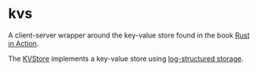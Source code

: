 # kvs

A client-server wrapper around the key-value store found in the
book [Rust in Action](https://livebook.manning.com/book/rust-in-action/chapter-7?origin=product-toc).

The [KVStore](kvs/src/lib.rs) implements a key-value store
using [log-structured storage](https://en.wikipedia.org/wiki/Log-structured_file_system).